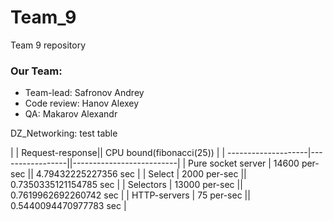 # Team_9
Team 9 repository
### Our Team:
- Team-lead: Safronov Andrey
- Code review: Hanov Alexey
- QA: Makarov Alexandr 



DZ_Networking:
test table

|                     | Request-response|| CPU bound(fibonacci(25)) | 
| --------------------|-----------------||--------------------------|
| Pure socket server  | 14600 per-sec   || 4.79432225227356 sec     |
| Select              | 2000  per-sec   || 0.7350335121154785 sec   |
| Selectors           | 13000 per-sec   || 0.7619962692260742 sec   |
| HTTP-servers        | 75    per-sec   || 0.5440094470977783 sec   |
